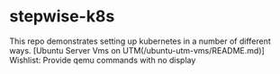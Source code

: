 # stepwise-k8s

This repo demonstrates setting up kubernetes in a number of different ways.
[Ubuntu Server Vms on UTM(/ubuntu-utm-vms/README.md)]
Wishlist: Provide qemu commands with no display
